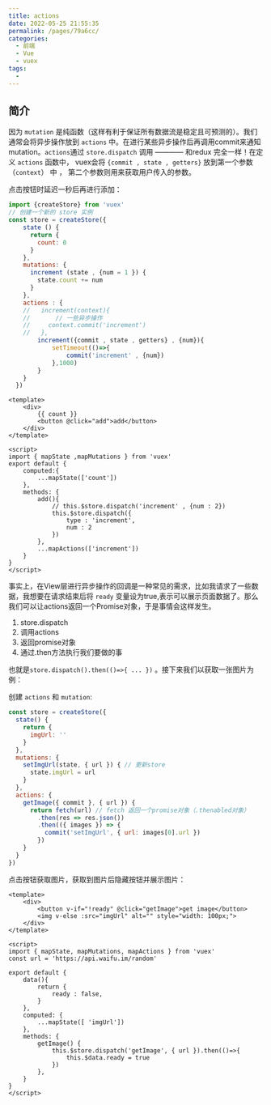 ```yaml
---
title: actions
date: 2022-05-25 21:55:35
permalink: /pages/79a6cc/
categories:
  - 前端
  - Vue
  - vuex
tags:
  - 
---
```


## 简介

因为 `mutation` 是纯函数（这样有利于保证所有数据流是稳定且可预测的）。我们通常会将异步操作放到 `actions` 中。在进行某些异步操作后再调用commit来通知mutation。`actions`通过 `store.dispatch` 调用 ———— 和redux 完全一样！在定义 `actions` 函数中， vuex会将 `{commit , state , getters}` 放到第一个参数（`context`） 中 ， 第二个参数则用来获取用户传入的参数。

点击按钮时延迟一秒后再进行添加：

```js
import {createStore} from 'vuex'
// 创建一个新的 store 实例
const store = createStore({
    state () {
      return {
        count: 0
      }
    },
    mutations: {
      increment (state , {num = 1 }) {
        state.count += num
      }
    },
    actions : {
    //   increment(context){
    //       // 一些异步操作
    //     context.commit('increment')
    //   },
        increment({commit , state , getters} , {num}){
            setTimeout(()=>{
                commit('increment' , {num})
            },1000)
        }
    }
  })

```

```vue
<template>
    <div>
        {{ count }}
        <button @click="add">add</button>
    </div>
</template>

<script>
import { mapState ,mapMutations } from 'vuex'
export default {
    computed:{
        ...mapState(['count'])
    },
    methods: {
        add(){
            // this.$store.dispatch('increment' , {num : 2})
            this.$store.dispatch({
                type : 'increment',
                num : 2
            })
        },
        ...mapActions(['increment'])
    }
}
</script>
```

事实上，在View层进行异步操作的回调是一种常见的需求，比如我请求了一些数据，我想要在请求结束后将 `ready` 变量设为true,表示可以展示页面数据了。那么我们可以让actions返回一个Promise对象，于是事情会这样发生。

1.  store.dispatch
2.  调用actions 
3.  返回promise对象
4.  通过.then方法执行我们要做的事

也就是`store.dispatch().then(()=>{ ... })` 。接下来我们以获取一张图片为例：

创建 `actions` 和 `mutation`:

```js
const store = createStore({
  state() {
    return {
      imgUrl: ''
    }
  },
  mutations: {
    setImgUrl(state, { url }) { // 更新store
      state.imgUrl = url
    }
  },
  actions: {
    getImage({ commit }, { url }) {
      return fetch(url) // fetch 返回一个promise对象（.thenabled对象）
        .then(res => res.json())
        .then(({ images }) => {
          commit('setImgUrl', { url: images[0].url })
        })
    }
  }
})

```

点击按钮获取图片，获取到图片后隐藏按钮并展示图片：

```vue
<template>
    <div>
        <button v-if="!ready" @click="getImage">get image</button>
        <img v-else :src="imgUrl" alt="" style="width: 100px;">
    </div>
</template>

<script>
import { mapState, mapMutations, mapActions } from 'vuex'
const url = 'https://api.waifu.im/random'

export default {
    data(){
        return {
            ready : false,
        }
    },
    computed: {
        ...mapState([ 'imgUrl'])
    },
    methods: {
        getImage() {
            this.$store.dispatch('getImage', { url }).then(()=>{
                this.$data.ready = true
            })
        },
    }
}
</script>

```